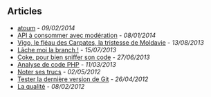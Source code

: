 ## Articles

* [atoum](https://github.com/KuiKui/Blog/blob/master/posts/2014-02-09_atoum.md#atoum) - *09/02/2014*
* [API à consommer avec modération](http://tech.m6web.fr/api-a-consommer-avec-moderation) - *08/01/2014*
* [Vigo, le fléau des Carpates, la tristesse de Moldavie](http://tech.m6web.fr/vigo-le-fleau-des-carpates-la-tristesse-de-moldavie) - *13/08/2013*
* [Lâche moi la branch !](http://tech.m6web.fr/lache-moi-la-branch) - *15/07/2013*
* [Coke, pour bien sniffer son code](http://tech.m6web.fr/coke-pour-bien-sniffer-son-code) - *27/06/2013*
* [Analyse de code PHP](https://github.com/KuiKui/Blog/blob/master/posts/2013-03-11_Analyse-de-code-PHP.md#service-web-danalyse-de-code-php) - *11/03/2013*
* [Noter ses trucs](https://github.com/KuiKui/Blog/blob/master/posts/2012-05-02_Noter-ses-trucs.md#noter-ses-trucs) - *02/05/2012*
* [Tester la dernière version de Git](https://github.com/KuiKui/Blog/blob/master/posts/2012-04-26_Tester-la-derniere-version-de-git.md#tester-la-derni%C3%A8re-version-de-git) - *26/04/2012*
* [La qualité](https://github.com/KuiKui/Blog/blob/master/posts/2012-02-08_La-qualite.md#la-qualit) - *08/02/2012*


